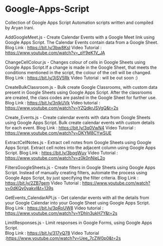# Google-Apps-Script
Collection of Google Apps Script Automation scripts written and compiled by Aryan Irani.

AddGoogleMeet.js - Create Calendar Events with a Google Meet link using Google Apps Script. The Calendar Events contain data from a Google Sheet. 
                 Blog Link : https://bit.ly/3bw8KsI
                 Video Tutorial : https://www.youtube.com/watch?v=_pY9eK1V_JA

ChangeCellColour.js - Changes colour of cells in Google Sheets using Google Apps Script.If a change is made in the Google Sheet, that meets the conditions 
                      mentioned in the script, the colour of the cell will be changed.
                      Blog Link : https://bit.ly/3jSV5Rk
                      Video Tutorial : will be out soon :)              

CreateBulkClassroom.js - Bulk create Google Classrooms, with custom data present in Google Sheets using Google Apps Script. After the classrooms are created, the 
                         class codes are pasted in the Google Sheet for further use.
                         Blog Link : https://bit.ly/3nIkUVk
                         Video tutorial : https://www.youtube.com/watch?v=YZQdkrJSVgQ&t=2s
                         
Create_Events.js - Create calendar events with data from Google Sheets using Google Apps Script. Bulk create calendar events wtih custom details for each event.
                   Blog Link : https://bit.ly/3q0VwN4
                   Video Tutorial : https://www.youtube.com/watch?v=DKYM8CYwSUE
                   
ExtractCellNotes.js - Extract cell notes from Google Sheets using Google Apps Script. Extract cell notes into the adjacent column using Google Apps Script.
                      Blog Link : https://bit.ly/3bqgWuy
                      Video Tutorial : https://www.youtube.com/watch?v=z0k0nNieL2o

FiltersGoogleSheets.js - Create filters in Google Sheets using Google Apps Script. Instead of manually creating filters, automate the process using Google Apps Script,
                         by just specifying the filter criteria.
                         Blog Link : https://bit.ly/2ZB7gem
                         Video Tutorial : https://www.youtube.com/watch?v=0dKQy0yakvI&t=139s
                     
GetEvents_CalendarAPI.js - Get calendar events with all the details from your Google Calendar into your Google Sheet using Google Apps Script.
                           Blog Link : https://bit.ly/3pRoUW8
                           Video tutorial : https://www.youtube.com/watch?v=YDhln3ukH7Y&t=2s
                           
LimitResponses.js - Limit responses in Google Forms, using Google Apps Script.     
                    Blog Link : https://bit.ly/317vQ78
                    Video Tutorial :https://www.youtube.com/watch?v=Uee_7cZW0p0&t=2s 
  
  
  
  
  
  
  
  
  
  
  
  
  
  
  
  
  
  
  
  
  
                     

